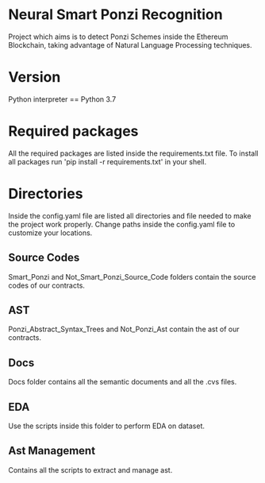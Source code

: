 # Neural Smart Ponzi Recognition
Project which aims is to detect Ponzi Schemes inside the Ethereum Blockchain, taking advantage of Natural Language Processing techniques.

# Version
Python interpreter == Python 3.7

# Required packages 
All the required packages are listed inside the requirements.txt file. To install all packages run 'pip install -r requirements.txt' in your shell.

# Directories
Inside the config.yaml file are listed all directories and file needed to make the project work properly. Change paths inside the config.yaml file to customize your
locations.

## Source Codes
Smart_Ponzi and Not_Smart_Ponzi_Source_Code folders contain the source codes of our contracts.

## AST
Ponzi_Abstract_Syntax_Trees and Not_Ponzi_Ast contain the ast of our contracts.

## Docs
Docs folder contains all the semantic documents and all the .cvs files.

## EDA
Use the scripts inside this folder to perform EDA on dataset.

## Ast Management
Contains all the scripts to extract and manage ast.

